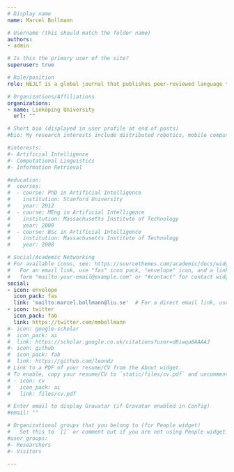 ```yaml
---
# Display name
name: Marcel Bollmann

# Username (this should match the folder name)
authors:
- admin

# Is this the primary user of the site?
superuser: true

# Role/position
role: NEJLT is a global journal that publishes peer-reviewed language technology and computational linguistics research on all languages.

# Organizations/Affiliations
organizations:
- name: Linköping University
  url: ""

# Short bio (displayed in user profile at end of posts)
#bio: My research interests include distributed robotics, mobile computing and programmable matter.

#interests:
#- Artificial Intelligence
#- Computational Linguistics
#- Information Retrieval

#education:
#  courses:
#  - course: PhD in Artificial Intelligence
#    institution: Stanford University
#    year: 2012
#  - course: MEng in Artificial Intelligence
#    institution: Massachusetts Institute of Technology
#    year: 2009
#  - course: BSc in Artificial Intelligence
#    institution: Massachusetts Institute of Technology
#    year: 2008

# Social/Academic Networking
# For available icons, see: https://sourcethemes.com/academic/docs/widgets/#icons
#   For an email link, use "fas" icon pack, "envelope" icon, and a link in the
#   form "mailto:your-email@example.com" or "#contact" for contact widget.
social:
- icon: envelope
  icon_pack: fas
  link: 'mailto:marcel.bollmann@liu.se'  # For a direct email link, use "mailto:ld@itu.dk".
- icon: twitter
  icon_pack: fab
  link: https://twitter.com/mmbollmann
#- icon: google-scholar
#  icon_pack: ai
#  link: https://scholar.google.co.uk/citations?user=d8iwqa8AAAAJ
#- icon: github
#  icon_pack: fab
#  link: https://github.com/leondz
# Link to a PDF of your resume/CV from the About widget.
# To enable, copy your resume/CV to `static/files/cv.pdf` and uncomment the lines below.  
# - icon: cv
#   icon_pack: ai
#   link: files/cv.pdf

# Enter email to display Gravatar (if Gravatar enabled in Config)
#email: ""

# Organizational groups that you belong to (for People widget)
#   Set this to `[]` or comment out if you are not using People widget.  
#user_groups:
#- Researchers
#- Visitors

---
```

